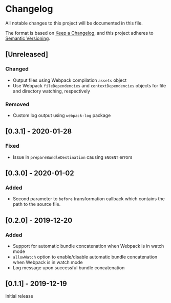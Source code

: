 # Changelog
All notable changes to this project will be documented in this file.

The format is based on [Keep a Changelog](https://keepachangelog.com/en/1.0.0/),
and this project adheres to [Semantic Versioning](https://semver.org/spec/v2.0.0.html).

## [Unreleased]
### Changed
- Output files using Webpack compilation `assets` object
- Use Webpack `fileDependencies` and `contextDependencies` objects for file and directory watching, respectively

### Removed
- Custom log output using `webpack-log` package

## [0.3.1] - 2020-01-28
### Fixed
- Issue in `prepareBundleDestination` causing `ENOENT` errors

## [0.3.0] - 2020-01-02
### Added
- Second parameter to `before` transformation callback which contains the path to the source file.

## [0.2.0] - 2019-12-20
### Added
- Support for automatic bundle concatenation when Webpack is in watch mode
- `allowWatch` option to enable/disable automatic bundle concatenation when Webpack is in watch mode
- Log message upon successful bundle concatenation

## [0.1.1] - 2019-12-19
Initial release
